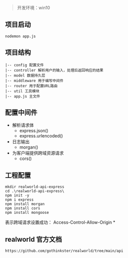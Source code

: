 
> 开发环境：win10

## 项目启动
```
nodemon app.js
```

## 项目结构
```
|-- config 配置文件
|-- controller 解析用户的输入，处理后返回响应的结果
|-- model 数据持久层
|-- middleware 用于编写中间件
|-- router 用于配置URL路由
|-- util 工具模块
|-- app.js 主文件
```

## 配置中间件
* 解析请求体
  * express.json()
  * express.urlencoded()
* 日志输出
  * morgan()
* 为客户端提供跨域资源请求
  * cors()


## 工程配置
``` shell
mkdir realworld-api-express
cd .\realworld-api-express\
npm init -y
npm i express
npm install morgan
npm install cors
npm install mongoose
```

表示跨域请求设置成功： Access-Control-Allow-Origin *

## realworld 官方文档
```
https://github.com/gothinkster/realworld/tree/main/api
```



